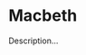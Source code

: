 <!-- ======================================================================
--- Search engine
title:          Macbeth
keywords:       Macbeth, Shakespeare, tragedy
description:    Macbeth by William Shakespeare.
--- Menu system
order:          60
text:           Macbeth
hidden:         false
umbel:          false
--- Page properties
id:             
document:       
layout:         layout-2-left
$-left:         play-list
======================================================================= -->

# Macbeth

Description...
